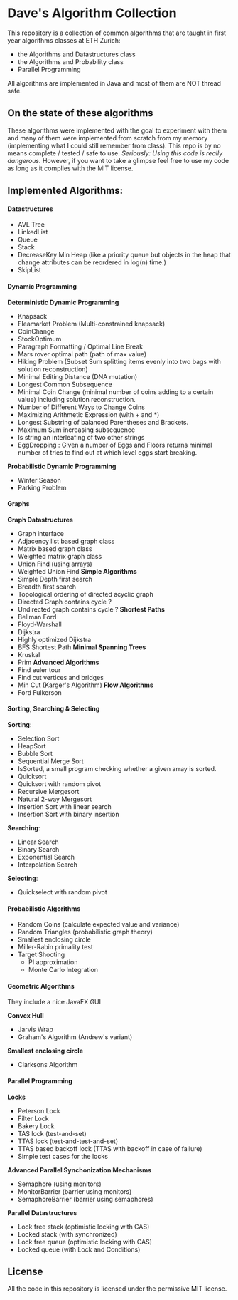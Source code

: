 # Dave's Algorithm Collection

This repository is a collection of common algorithms that are taught in first year algorithms classes at ETH Zurich:

- the Algorithms and Datastructures class
- the Algorithms and Probability class
- Parallel Programming

All algorithms are implemented in Java and most of them are NOT thread safe.

## On the state of these algorithms
These algorithms were implemented with the goal to experiment with them and many of them were implemented from scratch from my memory (implementing what I could still remember from class). This repo is by no means complete / tested / safe to use.
*Seriously: Using this code is really dangerous.* 
However, if you want to take a glimpse feel free to use my code as long as it complies with the MIT license.


## Implemented Algorithms:

#### Datastructures

 - AVL Tree
 - LinkedList
 - Queue
 - Stack
 - DecreaseKey Min Heap (like a priority queue but objects in the heap that change attributes can be reordered in log(n) time.)
 - SkipList

#### Dynamic Programming

**Deterministic Dynamic Programming**
- Knapsack
- Fleamarket Problem (Multi-constrained knapsack)
- CoinChange
- StockOptimum
- Paragraph Formatting / Optimal Line Break
- Mars rover optimal path (path of max value)
- Hiking Problem (Subset Sum splitting items evenly into two bags with solution reconstruction)
- Minimal Editing Distance (DNA mutation)
- Longest Common Subsequence
- Minimal Coin Change (minimal number of coins adding to a certain value) including solution reconstruction.
- Number of Different Ways to Change Coins 
- Maximizing Arithmetic Expression (with + and *)
- Longest Substring of balanced Parentheses and Brackets.
- Maximum Sum increasing subsequence
- Is string an interleafing of two other strings
- EggDropping : Given a number of Eggs and Floors returns minimal number of tries to find out at which level eggs start breaking.

**Probabilistic Dynamic Programming**
- Winter Season
- Parking Problem

#### Graphs

**Graph Datastructures**
- Graph interface
- Adjacency list based graph class
- Matrix based graph class
- Weighted matrix graph class
- Union Find (using arrays)
- Weighted Union Find
**Simple Algorithms**
- Simple Depth first search
- Breadth first search
- Topological ordering of directed acyclic graph
- Directed Graph contains cycle ?
- Undirected graph contains cycle ?
**Shortest Paths**
- Bellman Ford
- Floyd-Warshall
- Dijkstra
- Highly optimized Dijkstra
- BFS Shortest Path
**Minimal Spanning Trees**
- Kruskal
- Prim
**Advanced Algorithms**
- Find euler tour
- Find cut vertices and bridges
- Min Cut (Karger's Algorithm)
**Flow Algorithms**
- Ford Fulkerson


#### Sorting, Searching & Selecting

**Sorting**:
- Selection Sort
- HeapSort
- Bubble Sort
- Sequential Merge Sort
- IsSorted, a small program checking whether a given array is sorted.
- Quicksort
- Quicksort with random pivot
- Recursive Mergesort
- Natural 2-way Mergesort
- Insertion Sort with linear search
- Insertion Sort with binary insertion

**Searching**:
- Linear Search
- Binary Search
- Exponential Search
- Interpolation Search

**Selecting**:
- Quickselect with random pivot


#### Probabilistic Algorithms

- Random Coins (calculate expected value and variance)
- Random Triangles (probabilistic graph theory)
- Smallest enclosing circle
- Miller-Rabin primality test
- Target Shooting
	- PI approximation
	- Monte Carlo Integration


#### Geometric Algorithms
They include a nice JavaFX GUI

**Convex Hull**
- Jarvis Wrap
- Graham's Algorithm (Andrew's variant)

**Smallest enclosing circle**
- Clarksons Algorithm

#### Parallel Programming

**Locks**
- Peterson Lock
- Filter Lock
- Bakery Lock
- TAS lock (test-and-set)
- TTAS lock (test-and-test-and-set)
- TTAS based backoff lock  (TTAS with backoff in case of failure)
- Simple test cases for the locks

**Advanced Parallel Synchonization Mechanisms**
- Semaphore (using monitors)
- MonitorBarrier (barrier using monitors)
- SemaphoreBarrier (barrier using semaphores)

**Parallel Datastructures**
- Lock free stack (optimistic locking with CAS)
- Locked stack (with synchronized)
- Lock free queue (optimistic locking with CAS)
- Locked queue (with Lock and Conditions)



## License
All the code in this repository is licensed under the permissive MIT license.
